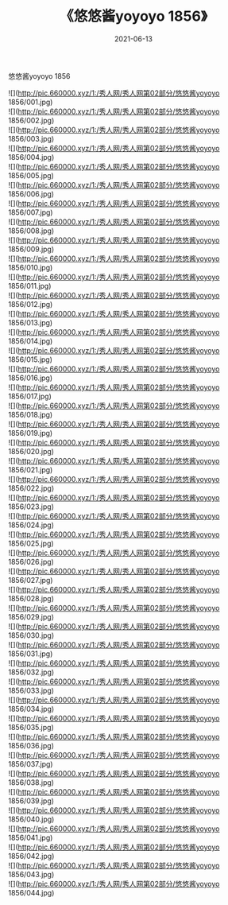 ﻿---
layout: post
title:  《悠悠酱yoyoyo 1856》
date:   2021-06-13
img: http://pic.660000.xyz/1:/秀人网/秀人网第02部分/悠悠酱yoyoyo 1856/000.jpg
categories: [美女, 清纯, 唯美]
---

悠悠酱yoyoyo 1856

  ![](http://pic.660000.xyz/1:/秀人网/秀人网第02部分/悠悠酱yoyoyo 1856/001.jpg) <br> ![](http://pic.660000.xyz/1:/秀人网/秀人网第02部分/悠悠酱yoyoyo 1856/002.jpg) <br> ![](http://pic.660000.xyz/1:/秀人网/秀人网第02部分/悠悠酱yoyoyo 1856/003.jpg) <br> ![](http://pic.660000.xyz/1:/秀人网/秀人网第02部分/悠悠酱yoyoyo 1856/004.jpg) <br> ![](http://pic.660000.xyz/1:/秀人网/秀人网第02部分/悠悠酱yoyoyo 1856/005.jpg) <br> ![](http://pic.660000.xyz/1:/秀人网/秀人网第02部分/悠悠酱yoyoyo 1856/006.jpg) <br> ![](http://pic.660000.xyz/1:/秀人网/秀人网第02部分/悠悠酱yoyoyo 1856/007.jpg) <br> ![](http://pic.660000.xyz/1:/秀人网/秀人网第02部分/悠悠酱yoyoyo 1856/008.jpg) <br> ![](http://pic.660000.xyz/1:/秀人网/秀人网第02部分/悠悠酱yoyoyo 1856/009.jpg) <br> ![](http://pic.660000.xyz/1:/秀人网/秀人网第02部分/悠悠酱yoyoyo 1856/010.jpg) <br> ![](http://pic.660000.xyz/1:/秀人网/秀人网第02部分/悠悠酱yoyoyo 1856/011.jpg) <br> ![](http://pic.660000.xyz/1:/秀人网/秀人网第02部分/悠悠酱yoyoyo 1856/012.jpg) <br> ![](http://pic.660000.xyz/1:/秀人网/秀人网第02部分/悠悠酱yoyoyo 1856/013.jpg) <br> ![](http://pic.660000.xyz/1:/秀人网/秀人网第02部分/悠悠酱yoyoyo 1856/014.jpg) <br> ![](http://pic.660000.xyz/1:/秀人网/秀人网第02部分/悠悠酱yoyoyo 1856/015.jpg) <br> ![](http://pic.660000.xyz/1:/秀人网/秀人网第02部分/悠悠酱yoyoyo 1856/016.jpg) <br> ![](http://pic.660000.xyz/1:/秀人网/秀人网第02部分/悠悠酱yoyoyo 1856/017.jpg) <br> ![](http://pic.660000.xyz/1:/秀人网/秀人网第02部分/悠悠酱yoyoyo 1856/018.jpg) <br> ![](http://pic.660000.xyz/1:/秀人网/秀人网第02部分/悠悠酱yoyoyo 1856/019.jpg) <br> ![](http://pic.660000.xyz/1:/秀人网/秀人网第02部分/悠悠酱yoyoyo 1856/020.jpg) <br> ![](http://pic.660000.xyz/1:/秀人网/秀人网第02部分/悠悠酱yoyoyo 1856/021.jpg) <br> ![](http://pic.660000.xyz/1:/秀人网/秀人网第02部分/悠悠酱yoyoyo 1856/022.jpg) <br> ![](http://pic.660000.xyz/1:/秀人网/秀人网第02部分/悠悠酱yoyoyo 1856/023.jpg) <br> ![](http://pic.660000.xyz/1:/秀人网/秀人网第02部分/悠悠酱yoyoyo 1856/024.jpg) <br> ![](http://pic.660000.xyz/1:/秀人网/秀人网第02部分/悠悠酱yoyoyo 1856/025.jpg) <br> ![](http://pic.660000.xyz/1:/秀人网/秀人网第02部分/悠悠酱yoyoyo 1856/026.jpg) <br> ![](http://pic.660000.xyz/1:/秀人网/秀人网第02部分/悠悠酱yoyoyo 1856/027.jpg) <br> ![](http://pic.660000.xyz/1:/秀人网/秀人网第02部分/悠悠酱yoyoyo 1856/028.jpg) <br> ![](http://pic.660000.xyz/1:/秀人网/秀人网第02部分/悠悠酱yoyoyo 1856/029.jpg) <br> ![](http://pic.660000.xyz/1:/秀人网/秀人网第02部分/悠悠酱yoyoyo 1856/030.jpg) <br> ![](http://pic.660000.xyz/1:/秀人网/秀人网第02部分/悠悠酱yoyoyo 1856/031.jpg) <br> ![](http://pic.660000.xyz/1:/秀人网/秀人网第02部分/悠悠酱yoyoyo 1856/032.jpg) <br> ![](http://pic.660000.xyz/1:/秀人网/秀人网第02部分/悠悠酱yoyoyo 1856/033.jpg) <br> ![](http://pic.660000.xyz/1:/秀人网/秀人网第02部分/悠悠酱yoyoyo 1856/034.jpg) <br> ![](http://pic.660000.xyz/1:/秀人网/秀人网第02部分/悠悠酱yoyoyo 1856/035.jpg) <br> ![](http://pic.660000.xyz/1:/秀人网/秀人网第02部分/悠悠酱yoyoyo 1856/036.jpg) <br> ![](http://pic.660000.xyz/1:/秀人网/秀人网第02部分/悠悠酱yoyoyo 1856/037.jpg) <br> ![](http://pic.660000.xyz/1:/秀人网/秀人网第02部分/悠悠酱yoyoyo 1856/038.jpg) <br> ![](http://pic.660000.xyz/1:/秀人网/秀人网第02部分/悠悠酱yoyoyo 1856/039.jpg) <br> ![](http://pic.660000.xyz/1:/秀人网/秀人网第02部分/悠悠酱yoyoyo 1856/040.jpg) <br> ![](http://pic.660000.xyz/1:/秀人网/秀人网第02部分/悠悠酱yoyoyo 1856/041.jpg) <br> ![](http://pic.660000.xyz/1:/秀人网/秀人网第02部分/悠悠酱yoyoyo 1856/042.jpg) <br> ![](http://pic.660000.xyz/1:/秀人网/秀人网第02部分/悠悠酱yoyoyo 1856/043.jpg) <br> ![](http://pic.660000.xyz/1:/秀人网/秀人网第02部分/悠悠酱yoyoyo 1856/044.jpg) <br>
